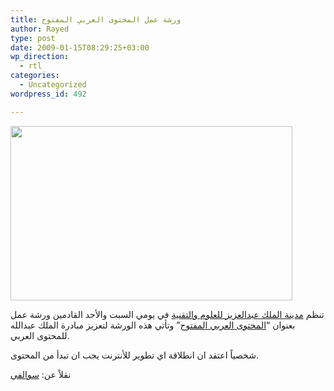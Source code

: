 ```yaml
---
title: ورشة عمل المحتوى العربي المفتوح
author: Rayed
type: post
date: 2009-01-15T08:29:25+03:00
wp_direction:
  - rtl
categories:
  - Uncategorized
wordpress_id: 492

---
```

<img src="/static/uploads/2009/01/araboc.jpg" alt="" title="" width="451" height="279" class="alignnone size-full wp-image-491" srcset="/static/uploads/2009/01/araboc.jpg 451w, /static/uploads/2009/01/araboc-300x185.jpg 300w" sizes="(max-width: 451px) 100vw, 451px" />

تنظم <a href="http://www.kacst.edu.sa/">مدينة الملك عبدالعزيز للعلوم والتقنية</a> في يومي السبت والأحد القادمين ورشة عمل بعنوان “<a href="http://araboc.info/">المحتوى العربي المفتوح</a>” وتأتي هذه الورشة لتعزيز مبادرة الملك عبدالله للمحتوى العربي.

شخصياً اعتقد ان انطلاقة اي تطوير للأنترنت يجب ان تبدأ من المحتوى.

نقلاً عن: <a href="http://www.swalfy.com/mss/index.php/371">سوالفي</a>

